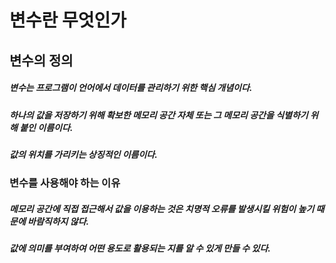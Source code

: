 변수란 무엇인가
==============

## 변수의 정의
##### 변수는 프로그램이 언어에서 데이터를 관리하기 위한 핵심 개념이다.
##### 하나의 값을 저장하기 위해 확보한 메모리 공간 자체 또는 그 메모리 공간을 식별하기 위해 붙인 이름이다.
##### 값의 위치를 가리키는 상징적인 이름이다.

### 변수를 사용해야 하는 이유
##### 메모리 공간에 직접 접근해서 값을 이용하는 것은 치명적 오류를 발생시킬 위험이 높기 때문에 바람직하지 않다.
##### 값에 의미를 부여하여 어떤 용도로 활용되는 지를 알 수 있게 만들 수 있다.
